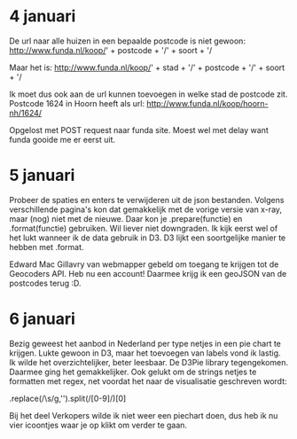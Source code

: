 # 4 januari
De url naar alle huizen in een bepaalde postcode is niet gewoon: 
http://www.funda.nl/koop/' + postcode + '/' + soort + '/

Maar het is:
http://www.funda.nl/koop/' + stad + '/' + postcode + '/' + soort + '/

Ik moet dus ook aan de url kunnen toevoegen in welke stad de postcode zit. Postcode 1624 in Hoorn heeft als url:
http://www.funda.nl/koop/hoorn-nh/1624/

Opgelost met POST request naar funda site. Moest wel met delay want funda gooide me er eerst uit.

# 5 januari
Probeer de spaties en enters te verwijderen uit de json bestanden. Volgens verschillende pagina's kon dat gemakkelijk met de vorige versie van x-ray, maar (nog) niet met de nieuwe. Daar kon je .prepare(functie) en .format(functie) gebruiken. Wil liever niet downgraden. Ik kijk eerst wel of het lukt wanneer ik de data gebruik in D3. D3 lijkt een soortgelijke manier te hebben met .format. 

Edward Mac Gillavry van webmapper gebeld om toegang te krijgen tot de Geocoders API. Heb nu een account! Daarmee krijg ik een geoJSON van de postcodes terug :D.

# 6 januari
Bezig geweest het aanbod in Nederland per type netjes in een pie chart te krijgen. Lukte gewoon in D3, maar het toevoegen van labels vond ik lastig. Ik wilde het overzichtelijker, beter leesbaar. De D3Pie library tegengekomen. Daarmee ging het gemakkelijker. Ook gelukt om de strings netjes te formatten met regex, net voordat het naar de visualisatie geschreven wordt:

.replace(/\s/g,'').split(/[0-9]/)[0]

Bij het deel Verkopers wilde ik niet weer een piechart doen, dus heb ik nu vier icoontjes waar je op klikt om verder te gaan.